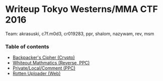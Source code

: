 # Writeup Tokyo Westerns/MMA CTF 2016

Team: akrasuski, c7f.m0d3, cr019283, ppr, shalom, nazywam, rev, msm

### Table of contents

* [Backpacker's Cipher (Crypto)](backpacker)
* [Whiteout Mathmatics (Reverse, PPC)](whiteout_mathematics)
* [Private/Local/Comment (PPC)](restricted_ruby)
* [Rotten Uploader (Web)](rotten_uploader)

